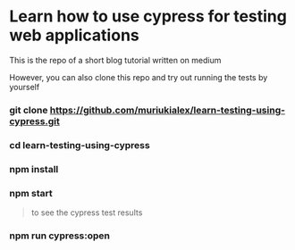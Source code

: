 # Learn how to use cypress for testing web applications

This is the repo of a short blog tutorial written on medium

However, you can also clone this repo and try out running the tests by yourself

### git clone https://github.com/muriukialex/learn-testing-using-cypress.git
### cd learn-testing-using-cypress
### npm install
### npm start


> to see the cypress test results
### npm run cypress:open
